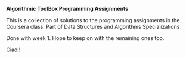 **Algorithmic ToolBox Programming Assignments**

This is a collection of solutions to the programming assignments
in the Coursera class. Part of Data Structures and Algorithms Specializations

Done with week 1. Hope to keep on with the remaining ones too.

Ciao!!
